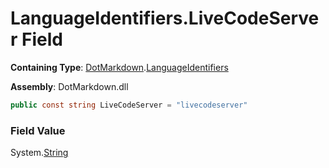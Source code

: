 # LanguageIdentifiers\.LiveCodeServer Field

**Containing Type**: [DotMarkdown](../../README.md)\.[LanguageIdentifiers](../README.md)

**Assembly**: DotMarkdown\.dll

```csharp
public const string LiveCodeServer = "livecodeserver"
```

### Field Value

System\.[String](https://docs.microsoft.com/en-us/dotnet/api/system.string)
